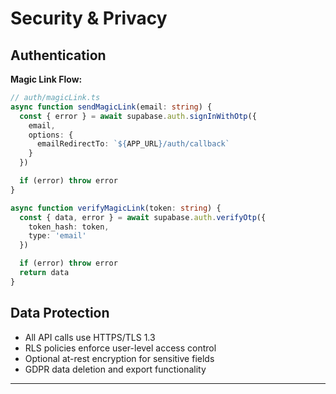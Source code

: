 # Security & Privacy

## Authentication

**Magic Link Flow:**

```typescript
// auth/magicLink.ts
async function sendMagicLink(email: string) {
  const { error } = await supabase.auth.signInWithOtp({
    email,
    options: {
      emailRedirectTo: `${APP_URL}/auth/callback`
    }
  })

  if (error) throw error
}

async function verifyMagicLink(token: string) {
  const { data, error } = await supabase.auth.verifyOtp({
    token_hash: token,
    type: 'email'
  })

  if (error) throw error
  return data
}
```

## Data Protection

- All API calls use HTTPS/TLS 1.3
- RLS policies enforce user-level access control
- Optional at-rest encryption for sensitive fields
- GDPR data deletion and export functionality

---
